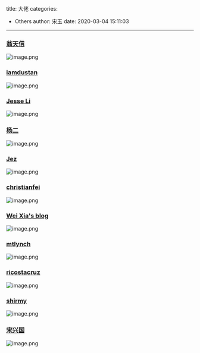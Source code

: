 title: 大佬
categories:
 - Others
author: 宋玉
date: 2020-03-04 15:11:03
---

### [翁天信](http://www.dandyweng.com/)
![image.png](https://cdn.nlark.com/yuque/0/2020/png/394169/1582679435262-8d3c9635-04fa-49dd-84a1-f95ba4753389.png#align=left&display=inline&height=760&name=image.png&originHeight=1520&originWidth=2872&size=2136862&status=done&style=none&width=1436)

### [iamdustan](http://iamdustan.com/)
![image.png](https://cdn.nlark.com/yuque/0/2020/png/394169/1582679991302-55c3adeb-2cb6-49c4-a21a-9996677fa58e.png#align=left&display=inline&height=765&name=image.png&originHeight=1530&originWidth=2864&size=335875&status=done&style=none&width=1432)

### [Jesse Li](https://blog.jse.li/)
![image.png](https://cdn.nlark.com/yuque/0/2020/png/394169/1582681599206-cbcb49cd-4e4a-40cb-9747-95fc5e53a757.png#align=left&display=inline&height=761&name=image.png&originHeight=1522&originWidth=2864&size=263506&status=done&style=none&width=1432)

### [杨二](https://yangerxiao.com/)
![image.png](https://cdn.nlark.com/yuque/0/2020/png/394169/1582680121840-b97473a7-132b-49f5-b04d-3fea4b71ea02.png#align=left&display=inline&height=762&name=image.png&originHeight=1524&originWidth=2878&size=7681875&status=done&style=none&width=1439)

### [Jez](http://www.jezzamon.com/)
![image.png](https://cdn.nlark.com/yuque/0/2020/png/394169/1582680473890-48d8e7dd-580b-406e-aeef-3bcd4a6d3913.png#align=left&display=inline&height=763&name=image.png&originHeight=1526&originWidth=2874&size=867423&status=done&style=none&width=1437)

### [christianfei](https://christianfei.com/about/)
![image.png](https://cdn.nlark.com/yuque/0/2020/png/394169/1582681084739-ac9006a2-f7b7-42bf-b861-586ad45b7e3f.png#align=left&display=inline&height=760&name=image.png&originHeight=1520&originWidth=2868&size=846216&status=done&style=none&width=1434)

### [Wei Xia's blog](https://weixia.info/)
![image.png](https://cdn.nlark.com/yuque/0/2020/png/394169/1582681836905-b22aca52-4dbb-45a0-ba3a-311743b58955.png#align=left&display=inline&height=758&name=image.png&originHeight=1516&originWidth=2880&size=300953&status=done&style=none&width=1440)

### [mtlynch](https://mtlynch.io/)
![image.png](https://cdn.nlark.com/yuque/0/2020/png/394169/1582681174899-d92d8df9-df1a-4e26-beff-b0f53b5d45b8.png#align=left&display=inline&height=764&name=image.png&originHeight=1528&originWidth=2876&size=450588&status=done&style=none&width=1438)

### [ricostacruz](https://ricostacruz.com/til/)
![image.png](https://cdn.nlark.com/yuque/0/2020/png/394169/1582681948092-0c824a74-3f3e-4034-aed9-2f6c9f931651.png#align=left&display=inline&height=764&name=image.png&originHeight=1528&originWidth=2868&size=254725&status=done&style=none&width=1434)

### [shirmy](https://www.shirmy.me/)
![image.png](https://cdn.nlark.com/yuque/0/2020/png/394169/1582681439788-694c87d2-fefe-416b-bbc2-bc2328a0c212.png#align=left&display=inline&height=770&name=image.png&originHeight=1540&originWidth=2880&size=1779744&status=done&style=none&width=1440)

### [宋兴国](https://www.songxingguo.com/)
![image.png](https://cdn.nlark.com/yuque/0/2020/png/394169/1582679761166-e3aefe02-6e44-4337-8b65-de61e680699f.png#align=left&display=inline&height=761&name=image.png&originHeight=1522&originWidth=2870&size=6788881&status=done&style=none&width=1435)
